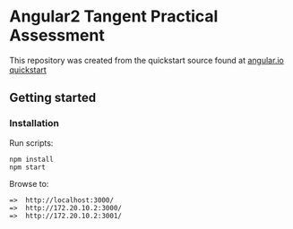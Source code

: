 # Angular2 Tangent Practical Assessment

This repository was created from the quickstart source found at [angular.io quickstart](https://angular.io/docs/ts/latest/quickstart.html)

## Getting started


### Installation

Run scripts:

```shell
npm install
npm start
```

Browse to: 
```
=>  http://localhost:3000/
=>  http://172.20.10.2:3000/
=>  http://172.20.10.2:3001/
```
